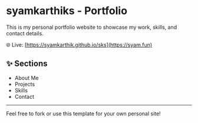 # syamkarthiks - Portfolio

This is my personal portfolio website to showcase my work, skills, and contact details.

🌐 Live: [https://syamkarthik.github.io/sks](https://syam.fun)

## ✨ Sections
- About Me
- Projects
- Skills
- Contact

---

Feel free to fork or use this template for your own personal site!
